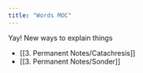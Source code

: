 ```yaml
---
title: "Words MOC"
---
```

Yay! New ways to explain things
+ [[3. Permanent Notes/Catachresis]]
+ [[3. Permanent Notes/Sonder]]